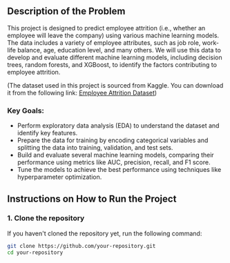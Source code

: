 ## Description of the Problem

This project is designed to predict employee attrition (i.e., whether an employee will leave the company) using various machine learning models. The data includes a variety of employee attributes, such as job role, work-life balance, age, education level, and many others. We will use this data to develop and evaluate different machine learning models, including decision trees, random forests, and XGBoost, to identify the factors contributing to employee attrition.

(The dataset used in this project is sourced from Kaggle. You can download it from the following link:
   [Employee Attrition Dataset](https://www.kaggle.com/datasets/stealthtechnologies/employee-attrition-dataset))

### Key Goals:
- Perform exploratory data analysis (EDA) to understand the dataset and identify key features.
- Prepare the data for training by encoding categorical variables and splitting the data into training, validation, and test sets.
- Build and evaluate several machine learning models, comparing their performance using metrics like AUC, precision, recall, and F1 score.
- Tune the models to achieve the best performance using techniques like hyperparameter optimization.

## Instructions on How to Run the Project

### 1. **Clone the repository**
   If you haven't cloned the repository yet, run the following command:

   ```bash
   git clone https://github.com/your-repository.git
   cd your-repository
   ```

